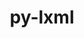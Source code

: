 ---
title: "py-lxml"
layout: cache
categories: [package, develop]
meta: {"versions": ["5.2.2"], "compilers": ["gcc@=11.4.0"], "oss": ["ubuntu22.04"], "platforms": ["linux"], "targets": ["x86_64_v3"], "stacks": ["e4s", "root"], "num_specs": 3, "num_specs_by_stack": {"root": 3, "e4s": 3}}
spec_details: [{"hash": "b7hooopue45u4qjbdfqdkjojfo2tusjn", "compiler": "gcc@=11.4.0", "versions": ["5.2.2"], "os": "ubuntu22.04", "platform": "linux", "target": "x86_64_v3", "variants": ["build_system=python_pip", "~cssselect", "~html5", "~htmlsoup"], "stacks": ["root", "e4s"], "size": "-", "tarball": "https://binaries.spack.io/develop/build_cache/linux-ubuntu22.04-x86_64_v3/gcc-11.4.0/py-lxml-5.2.2/linux-ubuntu22.04-x86_64_v3-gcc-11.4.0-py-lxml-5.2.2-b7hooopue45u4qjbdfqdkjojfo2tusjn.spack"}, {"hash": "tbfohmd54n3nn6lxpkh2wutwfhw7o6en", "compiler": "gcc@=11.4.0", "versions": ["5.2.2"], "os": "ubuntu22.04", "platform": "linux", "target": "x86_64_v3", "variants": ["build_system=python_pip", "~cssselect", "~html5", "~htmlsoup"], "stacks": ["root", "e4s"], "size": "-", "tarball": "https://binaries.spack.io/develop/build_cache/linux-ubuntu22.04-x86_64_v3/gcc-11.4.0/py-lxml-5.2.2/linux-ubuntu22.04-x86_64_v3-gcc-11.4.0-py-lxml-5.2.2-tbfohmd54n3nn6lxpkh2wutwfhw7o6en.spack"}, {"hash": "s446t3wsjf3wu44c6bkokdph5mjwuizd", "compiler": "gcc@=11.4.0", "versions": ["5.2.2"], "os": "ubuntu22.04", "platform": "linux", "target": "x86_64_v3", "variants": ["build_system=python_pip", "~cssselect", "~html5", "~htmlsoup"], "stacks": ["root", "e4s"], "size": "-", "tarball": "https://binaries.spack.io/develop/build_cache/linux-ubuntu22.04-x86_64_v3/gcc-11.4.0/py-lxml-5.2.2/linux-ubuntu22.04-x86_64_v3-gcc-11.4.0-py-lxml-5.2.2-s446t3wsjf3wu44c6bkokdph5mjwuizd.spack"}]
---